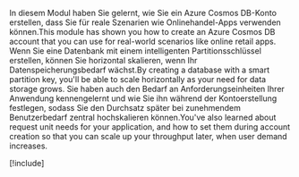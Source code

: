 <span data-ttu-id="8b2f2-101">In diesem Modul haben Sie gelernt, wie Sie ein Azure Cosmos DB-Konto erstellen, dass Sie für reale Szenarien wie Onlinehandel-Apps verwenden können.</span><span class="sxs-lookup"><span data-stu-id="8b2f2-101">This module has shown you how to create an Azure Cosmos DB account that you can use for real-world scenarios like online retail apps.</span></span> <span data-ttu-id="8b2f2-102">Wenn Sie eine Datenbank mit einem intelligenten Partitionsschlüssel erstellen, können Sie horizontal skalieren, wenn Ihr Datenspeicherungsbedarf wächst.</span><span class="sxs-lookup"><span data-stu-id="8b2f2-102">By creating a database with a smart partition key, you'll be able to scale horizontally as your need for data storage grows.</span></span> <span data-ttu-id="8b2f2-103">Sie haben auch den Bedarf an Anforderungseinheiten Ihrer Anwendung kennengelernt und wie Sie ihn während der Kontoerstellung festlegen, sodass Sie den Durchsatz später bei zunehmendem Benutzerbedarf zentral hochskalieren können.</span><span class="sxs-lookup"><span data-stu-id="8b2f2-103">You've also learned about request unit needs for your application, and how to set them during account creation so that you can scale up your throughput later, when user demand increases.</span></span>

[!include[](../../../includes/azure-sandbox-cleanup.md)]